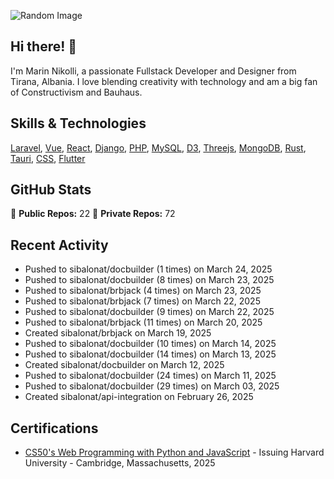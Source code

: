 ![Random Image](assets/4.png)
## Hi there! 👋

I'm Marin Nikolli, a passionate Fullstack Developer and Designer from Tirana, Albania. I love blending creativity with technology and am a big fan of Constructivism and Bauhaus.

## Skills & Technologies

[Laravel](https://laravel.com/), [Vue](https://vuejs.org/), [React](https://react.dev/), [Django](https://www.djangoproject.com/), [PHP](https://www.php.net/), [MySQL](https://www.mysql.com/), [D3](https://d3js.org/), [Threejs](https://threejs.org/), [MongoDB](https://www.mongodb.com/?msockid=18f41f88c021681c2a650aaac1546995), [Rust](https://www.rust-lang.org/), [Tauri](https://tauri.app/), [CSS](https://css3.com/), [Flutter](https://flutter.dev/)

## GitHub Stats

🌟 **Public Repos:** 22
🌟 **Private Repos:** 72  

## Recent Activity
- Pushed to sibalonat/docbuilder (1 times) on March 24, 2025
- Pushed to sibalonat/docbuilder (8 times) on March 23, 2025
- Pushed to sibalonat/brbjack (4 times) on March 23, 2025
- Pushed to sibalonat/brbjack (7 times) on March 22, 2025
- Pushed to sibalonat/docbuilder (9 times) on March 22, 2025
- Pushed to sibalonat/brbjack (11 times) on March 20, 2025
- Created sibalonat/brbjack on March 19, 2025
- Pushed to sibalonat/docbuilder (10 times) on March 14, 2025
- Pushed to sibalonat/docbuilder (14 times) on March 13, 2025
- Created sibalonat/docbuilder on March 12, 2025
- Pushed to sibalonat/docbuilder (24 times) on March 11, 2025
- Pushed to sibalonat/docbuilder (29 times) on March 03, 2025
- Created sibalonat/api-integration on February 26, 2025



## Certifications

- [CS50's Web Programming with
Python and JavaScript](https://certificates.cs50.io/faf4470c-c773-489d-bc3e-b0086a8a5404.pdf?size=letter) - Issuing Harvard University - Cambridge, Massachusetts, 2025
